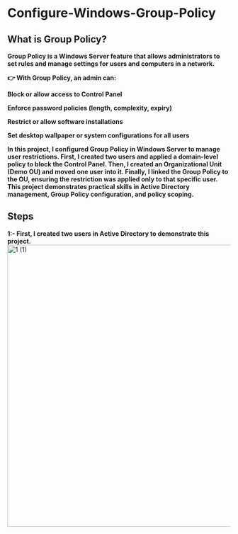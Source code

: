 # Configure-Windows-Group-Policy

## What is Group Policy?
**Group Policy is a Windows Server feature that allows administrators to set rules and manage settings for users and computers in a network.**

**👉 With Group Policy, an admin can:**

**Block or allow access to Control Panel**

**Enforce password policies (length, complexity, expiry)**

**Restrict or allow software installations**

**Set desktop wallpaper or system configurations for all users**

**In this project, I configured Group Policy in Windows Server to manage user restrictions. First, I created two users and applied a domain-level policy to block the Control Panel. Then, I created an Organizational Unit (Demo OU) and moved one user into it. Finally, I linked the Group Policy to the OU, ensuring the restriction was applied only to that specific user. This project demonstrates practical skills in Active Directory management, Group Policy configuration, and policy scoping.**

## Steps
**1:- First, I created two users in Active Directory to demonstrate this project.**
<img width="991" height="637" alt="1 (1)" src="https://github.com/user-attachments/assets/874779a9-3950-427d-9f4c-d30c28ca7d54" />
